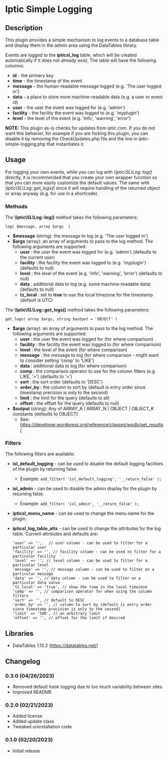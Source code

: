 # Iptic Simple Logging #

## Description ##
This plugin provides a simple mechanism to log events to a database table and display them in the 
admin area using the DataTables library. 

Events are logged to the **ipticsl_log** table, which will 
be created automatically if it does not already exist. The table will have the following columns:

- **id** - the primary key
- **time** - the timestamp of the event
- **message** - the human-readable message logged (e.g. 'The user logged in')
- **data** - a place to store more machine-readable data (e.g. a user or event id)
- **user** - the user the event was logged for (e.g. 'admin')
- **facility** - the facility the event was logged to (e.g. 'myplugin')
- **level** - the level of the event (e.g. 'info', 'warning', 'error')

**NOTE:** This plugin as-is checks for updates from iptic.com. If you do not want this behavior, for example if you are
forking this plugin, you can disable it by removing the CheckUpdates.php file and the line in iptic-simple-logging.php 
that instantiates it. 

## Usage ##

For logging your own events, while you can log with *\Iptic\SL\Log::log()* directly, it is recommended that you create your 
own wrapper function so that you can more easily customize the default values. The same with *\Iptic\SL\Log::get_logs()*
since it will require handling of the returned object or array anyway (e.g. for use in a shortcode). 

### Methods ###

The **\Iptic\SL\Log::log()** method takes the following parameters:

```log( $message, array $args  )```
- **$message** (string): the message to log (e.g. 'The user logged in')
- **$args** (array): an array of arguments to pass to the log method. The following arguments are supported:
  - **user** : the user the event was logged for (e.g. 'admin') (defaults to the current user)
  - **facility** : the facility the event was logged to (e.g. 'myplugin') (defaults to null)
  - **level** : the level of the event (e.g. 'info', 'warning', 'error') (defaults to null)
  - **data** : additional data to log (e.g. some machine-readable data) (defaults to null)
  - **tz_local** : set to **true** to use the local timezone for the timestamp (default is UTC)

The **\Iptic\SL\Log::get_logs()** method takes the following parameters:

```get_logs( array $args, string $output = 'OBJECT' )```
- **$args** (array): an array of arguments to pass to the log method. The following arguments are supported:
  - **user** : the user the event was logged for (for where comparison)
  - **facility** : the facility the event was logged to (for where comparison)
  - **level** : the level of the event (for where comparison)
  - **message** : the message to log (for where comparison - might want to consider setting 'comp' to 'LIKE')
  - **data** : additional data to log (for where comparison)
  - **comp** : the comparison operator to use for the column filters (e.g. LIKE, '>') (defaults to '=')
  - **sort** : the sort order (defaults to 'DESC')
  - **order_by** : the column to sort by (default is entry order since timestamp precision is only to the second)
  - **limit** : the limit for the query (defaults to all)
  - **offset** : the offset for the query (defaults to null)
- **$output** (string): Any of ARRAY_A | ARRAY_N | OBJECT | OBJECT_K constants (defaults to OBJECT)
  - See: https://developer.wordpress.org/reference/classes/wpdb/get_results/


### Filters ###
The following filters are available:

- **isl_default_logging** - can be used to disable the default logging facilities of the plugin by returning false.
    - Example: ```add_filter( 'isl_default_logging', '__return_false' );```

- **isl_admin** - can be used to disable the admin display for the plugin by returning false.
  - Example: ```add_filter( 'isl_admin', '__return_false' );```

- **ipticsl_menu_name** - can be used to change the menu name for the plugin.

- **ipticsl_log_table_atts** - can be used to change the attributes for the log table.
Current attributes and defaults are:
    ```
    'user' => '',   // user column - can be used to filter for a particular user
    'facility' => '', // facility column - can be used to filter for a particular facility
    'level' => '', // level column - can be used to filter for a particular level
    'message' => '', // message column - can be used to filter on a particular message
    'data' => '', // data column - can be used to filter on a particular data value
    'tz_local' => 'true', // show the time in the local timezone
    'comp' => '', // comparison operator for when using the column filters
    'sort' => '', // default to DESC
    'order_by' => '', // column to sort by (default is entry order since timestamp precision is only to the second)
    'limit' => '500', // an arbitrary limit
    'offset' => '', // offset for the limit if desired
    ```

## Libraries ##

- DataTables 1.13.2 (https://datatables.net/)

## Changelog ##

### 0.3.0 (04/26/2023) ###
- Removed default hook logging due to too much variability between sites
- Improved README

### 0.2.0 (02/21/2023) ###
- Added license
- Added update class
- Tweaked uninstallation code
 
### 0.1.0 (02/20/2023) ###
- Initial release

